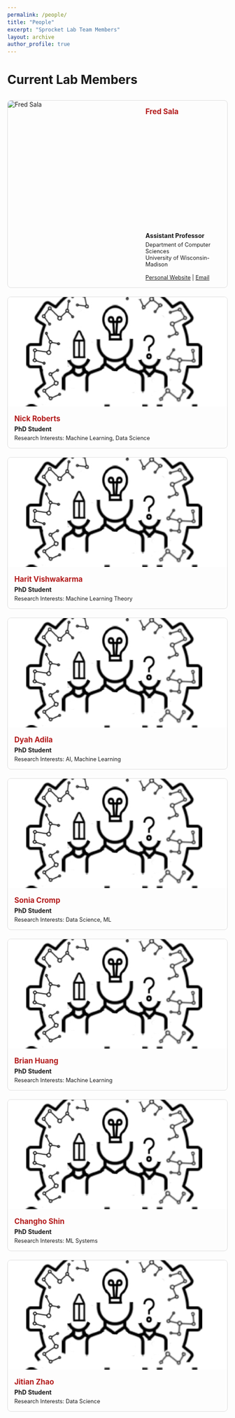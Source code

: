 ```yaml
---
permalink: /people/
title: "People"
excerpt: "Sprocket Lab Team Members"
layout: archive
author_profile: true
---
```


# Current Lab Members

<div class="people-container">

  <div class="person-card faculty-card">
    <img src="/images/fred-sala.jpg" alt="Fred Sala" onerror="this.src='/images/sprocket-logo.png'">
    <h3><a href="https://pages.cs.wisc.edu/~fredsala/">Fred Sala</a></h3>
    <p class="position">Assistant Professor</p>
    <p class="research-interests">Department of Computer Sciences<br>
    University of Wisconsin-Madison</p>
    <p class="links"><a href="https://pages.cs.wisc.edu/~fredsala/">Personal Website</a> | <a href="mailto:fredsala@cs.wisc.edu">Email</a></p>
  </div>

  <div class="person-card">
    <img src="/images/profile.png" alt="Nick Roberts" onerror="this.src='/images/sprocket-logo.png'">
    <h3><a href="https://nick11roberts.github.io/">Nick Roberts</a></h3>
    <p class="position">PhD Student</p>
    <p class="research-interests">Research Interests: Machine Learning, Data Science</p>
  </div>
  
  <div class="person-card">
    <img src="/images/profile.png" alt="Harit Vishwakarma" onerror="this.src='/images/sprocket-logo.png'">
    <h3><a href="https://harit7.github.io/">Harit Vishwakarma</a></h3>
    <p class="position">PhD Student</p>
    <p class="research-interests">Research Interests: Machine Learning Theory</p>
  </div>
  
  <div class="person-card">
    <img src="/images/profile.png" alt="Dyah Adila" onerror="this.src='/images/sprocket-logo.png'">
    <h3><a href="https://dyahadila.github.io/">Dyah Adila</a></h3>
    <p class="position">PhD Student</p>
    <p class="research-interests">Research Interests: AI, Machine Learning</p>
  </div>
  
  <div class="person-card">
    <img src="/images/profile.png" alt="Sonia Cromp" onerror="this.src='/images/sprocket-logo.png'">
    <h3><a href="https://socromp.github.io/">Sonia Cromp</a></h3>
    <p class="position">PhD Student</p>
    <p class="research-interests">Research Interests: Data Science, ML</p>
  </div>
  
  <div class="person-card">
    <img src="/images/profile.png" alt="Brian Huang" onerror="this.src='/images/sprocket-logo.png'">
    <h3><a href="https://zihengh1.github.io/">Brian Huang</a></h3>
    <p class="position">PhD Student</p>
    <p class="research-interests">Research Interests: Machine Learning</p>
  </div>
  
  <div class="person-card">
    <img src="/images/profile.png" alt="Changho Shin" onerror="this.src='/images/sprocket-logo.png'">
    <h3><a href="https://ch-shin.github.io/">Changho Shin</a></h3>
    <p class="position">PhD Student</p>
    <p class="research-interests">Research Interests: ML Systems</p>
  </div>
  
  <div class="person-card">
    <img src="/images/profile.png" alt="Jitian Zhao" onerror="this.src='/images/sprocket-logo.png'">
    <h3><a href="https://jzhao326.github.io/">Jitian Zhao</a></h3>
    <p class="position">PhD Student</p>
    <p class="research-interests">Research Interests: Data Science</p>
  </div>

</div>

<style>
.people-container {
  display: grid;
  grid-template-columns: repeat(auto-fill, minmax(300px, 1fr));
  gap: 20px;
  margin-top: 30px;
}

.person-card {
  border: 1px solid #ddd;
  border-radius: 8px;
  overflow: hidden;
  transition: transform 0.3s;
}

.person-card:hover {
  transform: translateY(-5px);
  box-shadow: 0 5px 15px rgba(0,0,0,0.1);
}

.person-card img {
  width: 100%;
  height: 250px;
  object-fit: cover;
}

.person-card h3 {
  margin: 15px 15px 5px;
  font-size: 1.2em;
}

.person-card h3 a {
  color: #b31b1b; 
  text-decoration: none;
}

.person-card h3 a:hover {
  text-decoration: underline;
}

.person-card .position {
  margin: 0 15px 5px;
  font-weight: bold;
}

.person-card .research-interests {
  margin: 0 15px 15px;
  font-size: 0.9em;
}

.person-card .links {
  margin: 0 15px 15px;
  font-size: 0.9em;
}

.faculty-card {
  grid-column: 1 / -1;
  display: grid;
  grid-template-columns: 300px 1fr;
}

.faculty-card img {
  height: 300px;
  width: 300px;
}

.faculty-card h3,
.faculty-card .position,
.faculty-card .research-interests,
.faculty-card .links {
  grid-column: 2;
}

@media (max-width: 768px) {
  .faculty-card {
    grid-template-columns: 1fr;
  }
  
  .faculty-card img {
    width: 100%;
  }
  
  .faculty-card h3,
  .faculty-card .position,
  .faculty-card .research-interests,
  .faculty-card .links {
    grid-column: 1;
  }
}
</style>